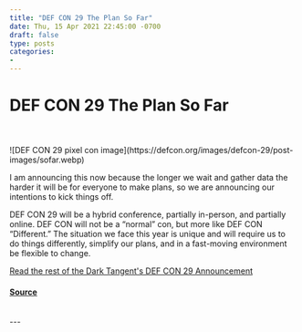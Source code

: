 ```yaml
---
title: "DEF CON 29 The Plan So Far"
date: Thu, 15 Apr 2021 22:45:00 -0700
draft: false
type: posts
categories: 
- 
---
```

# DEF CON 29 The Plan So Far

<br/>

<br/>
![DEF CON 29 pixel con image](https://defcon.org/images/defcon-29/post-images/sofar.webp)  

I am announcing this now because the longer we wait and gather data the harder it will be for everyone to make plans, so we are announcing our intentions to kick things off.  
  
DEF CON 29 will be a hybrid conference, partially in-person, and partially online. DEF CON will not be a “normal” con, but more like DEF CON “Different.” The situation we face this year is unique and will require us to do things differently, simplify our plans, and in a fast-moving environment be flexible to change.  
  
[Read the rest of the Dark Tangent's DEF CON 29 Announcement](https://forum.defcon.org/node/236655)

#### [Source](https://forum.defcon.org/node/236655)

<br/>
---
